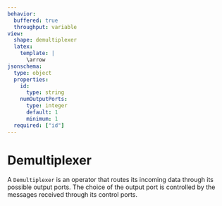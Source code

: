 ```yaml
---
behavior:
  buffered: true
  throughput: variable
view:
  shape: demultiplexer
  latex:
    template: |
      \arrow
jsonschema:
  type: object
  properties:
    id:
      type: string
    numOutputPorts:
      type: integer
      default: 1
      minimum: 1
  required: ["id"]
---
```


# Demultiplexer

A `Demultiplexer` is an operator that routes its incoming data through its
possible output ports. The choice of the output port is controlled by the
messages received through its control ports.
